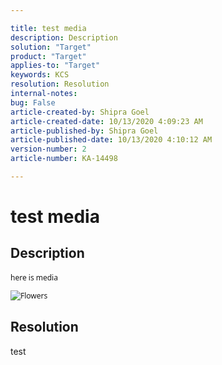 ```yaml
---

title: test media  
description: Description  
solution: "Target"  
product: "Target"  
applies-to: "Target"  
keywords: KCS  
resolution: Resolution  
internal-notes:   
bug: False  
article-created-by: Shipra Goel  
article-created-date: 10/13/2020 4:09:23 AM  
article-published-by: Shipra Goel  
article-published-date: 10/13/2020 4:10:12 AM  
version-number: 2  
article-number: KA-14498

---
```


# test media

## Description

<div data-wrapper="true" style="font-size:12px;font-family:'Segoe UI','Helvetica Neue',sans-serif;">


here is media

 <source media="(min-width:650px)"> <source media="(min-width:465px)"> ![Flowers](img_orange_flowers.jpg) 


</source></source></div>




## Resolution

test
